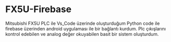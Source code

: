 # FX5U-Firebase
Mitsubishi FX5U PLC ile Vs_Code üzerinde oluşturduğum Python code ile firebase üzerinden android uygulaması ile bir bağlantı kurdum. Plc çıkışlarını kontrol edebilen ve analog değer okuyabilen basit bir sistem oluşturdum.
